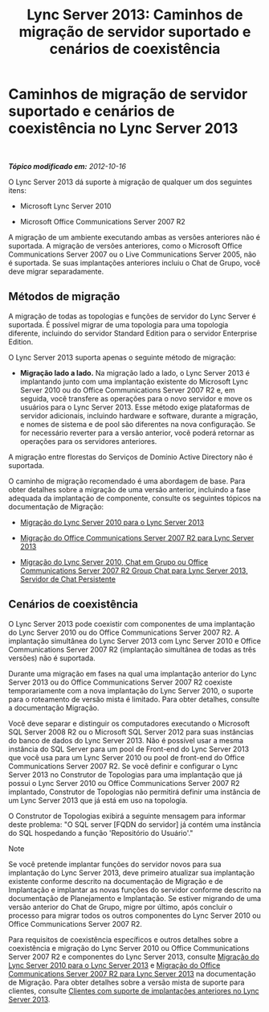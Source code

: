 ﻿---
title: 'Lync Server 2013: Caminhos de migração de servidor suportado e cenários de coexistência'
TOCTitle: Caminhos de migração de servidor suportado e cenários de coexistência
ms:assetid: 2a6a730f-7f80-45f9-9540-3edfdaa265fb
ms:mtpsurl: https://technet.microsoft.com/pt-br/library/Gg425764(v=OCS.15)
ms:contentKeyID: 49306210
ms.date: 05/19/2016
mtps_version: v=OCS.15
ms.translationtype: HT
---

# Caminhos de migração de servidor suportado e cenários de coexistência no Lync Server 2013

 

_**Tópico modificado em:** 2012-10-16_

O Lync Server 2013 dá suporte à migração de qualquer um dos seguintes itens:

  - Microsoft Lync Server 2010

  - Microsoft Office Communications Server 2007 R2

A migração de um ambiente executando ambas as versões anteriores não é suportada. A migração de versões anteriores, como o Microsoft Office Communications Server 2007 ou o Live Communications Server 2005, não é suportada. Se suas implantações anteriores incluiu o Chat de Grupo, você deve migrar separadamente.

## Métodos de migração

A migração de todas as topologias e funções de servidor do Lync Server é suportada. É possível migrar de uma topologia para uma topologia diferente, incluindo do servidor Standard Edition para o servidor Enterprise Edition.

O Lync Server 2013 suporta apenas o seguinte método de migração:

  -   
    **Migração lado a lado.** Na migração lado a lado, o Lync Server 2013 é implantando junto com uma implantação existente do Microsoft Lync Server 2010 ou do Office Communications Server 2007 R2 e, em seguida, você transfere as operações para o novo servidor e move os usuários para o Lync Server 2013. Esse método exige plataformas de servidor adicionais, incluindo hardware e software, durante a migração, e nomes de sistema e de pool são diferentes na nova configuração. Se for necessário reverter para a versão anterior, você poderá retornar as operações para os servidores anteriores.

A migração entre florestas do Serviços de Domínio Active Directory não é suportada.

O caminho de migração recomendado é uma abordagem de base. Para obter detalhes sobre a migração de uma versão anterior, incluindo a fase adequada da implantação de componente, consulte os seguintes tópicos na documentação de Migração:

  - [Migração do Lync Server 2010 para o Lync Server 2013](migration-from-lync-server-2010-to-lync-server-2013.md)

  - [Migração do Office Communications Server 2007 R2 para Lync Server 2013](migration-from-office-communications-server-2007-r2-to-lync-server-2013.md)

  - [Migração do Lync Server 2010, Chat em Grupo ou Office Communications Server 2007 R2 Group Chat para Lync Server 2013, Servidor de Chat Persistente](migration-from-lync-server-2010-group-chat-or-office-communications-server-2007-r2-group-chat-to-lync-server-2013-persistent-chat-server.md)

## Cenários de coexistência

O Lync Server 2013 pode coexistir com componentes de uma implantação do Lync Server 2010 ou do Office Communications Server 2007 R2. A implantação simultânea do Lync Server 2013 com Lync Server 2010 e Office Communications Server 2007 R2 (implantação simultânea de todas as três versões) não é suportada.

Durante uma migração em fases na qual uma implantação anterior do Lync Server 2013 ou do Office Communications Server 2007 R2 coexiste temporariamente com a nova implantação do Lync Server 2010, o suporte para o roteamento de versão mista é limitado. Para obter detalhes, consulte a documentação Migração.

Você deve separar e distinguir os computadores executando o Microsoft SQL Server 2008 R2 ou o Microsoft SQL Server 2012 para suas instâncias do banco de dados do Lync Server 2013. Não é possível usar a mesma instância do SQL Server para um pool de Front-end do Lync Server 2013 que você usa para um Lync Server 2010 ou pool de front-end do Office Communications Server 2007 R2. Se você definir e configurar o Lync Server 2013 no Construtor de Topologias para uma implantação que já possui o Lync Server 2010 ou Office Communications Server 2007 R2 implantado, Construtor de Topologias não permitirá definir uma instância de um Lync Server 2013 que já está em uso na topologia.

O Construtor de Topologias exibirá a seguinte mensagem para informar deste problema: "O SQL server \[FQDN do servidor\] já contém uma instância do SQL hospedando a função 'Repositório do Usuário'."

> [!note]  
> Se você pretende implantar funções do servidor novos para sua implantação do Lync Server 2013, deve primeiro atualizar sua implantação existente conforme descrito na documentação de Migração e de Implantação e implantar as novas funções do servidor conforme descrito na documentação de Planejamento e Implantação. Se estiver migrando de uma versão anterior do Chat de Grupo, migre por último, após concluir o processo para migrar todos os outros componentes do Lync Server 2010 ou Office Communications Server 2007 R2.

Para requisitos de coexistência específicos e outros detalhes sobre a coexistência e migração do Lync Server 2010 ou Office Communications Server 2007 R2 e componentes do Lync Server 2013, consulte [Migração do Lync Server 2010 para o Lync Server 2013](migration-from-lync-server-2010-to-lync-server-2013.md) e [Migração do Office Communications Server 2007 R2 para Lync Server 2013](migration-from-office-communications-server-2007-r2-to-lync-server-2013.md) na documentação de Migração. Para obter detalhes sobre a versão mista de suporte para clientes, consulte [Clientes com suporte de implantações anteriores no Lync Server 2013](lync-server-2013-supported-clients-from-previous-deployments.md).

